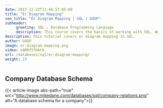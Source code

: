 ```yaml
---
date: 2017-12-22T11:48:57-05:00
title: "Er Diagram Mapping"
seo_title: "Er Diagram Mapping | SQL | GOUP"
subheader:
     greeting: SQL - Database Programming Language
     description: This course covers the basics of working with SQL. Work your way through the videos/articles and I'll teach you everything you need to know to interact with database management systems and create powerful relational databases!
description: This tutorial covers er diagram mapping in SQL.
author: GOUP
image: er-diagram-mapping.png
video: xQRRf5fOAt8
url: /databases/sql/er-diagram-mapping/
weight: 23
---
```

## Company Database Schema
{{< article-image abs-path="true" src="http://www.mikedane.com/databases/sql/company-relations.png" alt="A database schema for a company">}}

